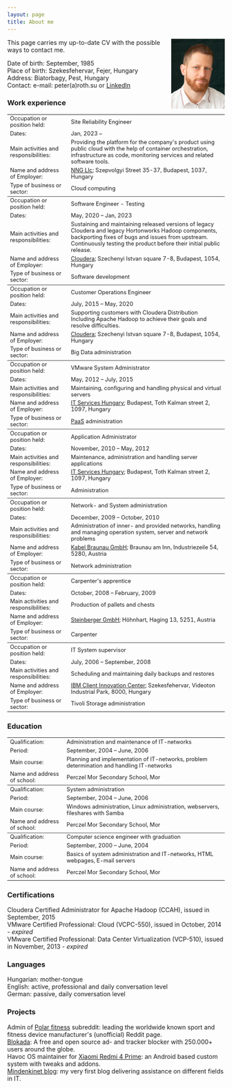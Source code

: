 ```yaml
---
layout: page
title: About me
---
```

<img src="/assets/pic/peter.jpg" align="right" width="124" height="162"/>
This page carries my up-to-date CV with the possible ways to contact me.  
  
Date of birth: September, 1985  
Place of birth: Szekesfehervar, Fejer, Hungary  
Address: Biatorbagy, Pest, Hungary  
Contact: e-mail: peter(a)roth.su or [LinkedIn](https://www.linkedin.com/in/thisispeterroth/)  
  
<style>
  table, tr, td {
    align="left";
    font-size: .8rem;
  }
</style>
  
### Work experience
<table>
  <col width="28%">
  <col width="72%">
  <tr>
    <td>Occupation or position held:</td>
    <td>Site Reliability Engineer</td>
  </tr>
  <tr>
    <td>Dates:</td>
    <td>Jan, 2023 &ndash; </td>
  </tr>
  <tr>
    <td>Main activities and responsibilities:</td>
    <td>Providing the platform for the company's product using public cloud with the help of container orchestration, infrastructure as code, monitoring services and related software tools.</td>
  </tr>
  <tr>
    <td>Name and address of Employer:</td>
    <td><a href="https://nng.com/" target="_blank">NNG Llc</a>; Szepvolgyi Street 35-37, Budapest, 1037, Hungary</td>
  </tr>
  <tr>
    <td style="border-bottom: 1px solid #404040;">Type of business or sector:</td>
    <td style="border-bottom: 1px solid #404040;">Cloud computing</td>
  </tr>
  <tr>
    <td>Occupation or position held:</td>
    <td>Software Engineer - Testing</td>
  </tr>
  <tr>
    <td>Dates:</td>
    <td>May, 2020 &ndash; Jan, 2023</td>
  </tr>
  <tr>
    <td>Main activities and responsibilities:</td>
    <td>Sustaining and maintaining released versions of legacy Cloudera and legacy Hortonworks Hadoop components, backporting fixes of bugs and issues from upstream. Continuously testing the product before their initial public release.</td>
  </tr>
  <tr>
    <td>Name and address of Employer:</td>
    <td><a href="https://www.cloudera.com/" target="_blank">Cloudera</a>; Szechenyi Istvan square 7-8, Budapest, 1054, Hungary</td>
  </tr>
  <tr>
    <td style="border-bottom: 1px solid #404040;">Type of business or sector:</td>
    <td style="border-bottom: 1px solid #404040;">Software development</td>
  </tr>
  <tr>
    <td>Occupation or position held:</td>
    <td>Customer Operations Engineer</td>
  </tr>
  <tr>
    <td>Dates:</td>
    <td>July, 2015 &ndash; May, 2020</td>
  </tr>
  <tr>
    <td>Main activities and responsibilities:</td>
    <td>Supporting customers with Cloudera Distribution Including Apache Hadoop to achieve their goals and resolve difficulties.</td>
  </tr>
  <tr>
    <td>Name and address of Employer:</td>
    <td><a href="https://www.cloudera.com/" target="_blank">Cloudera</a>; Szechenyi Istvan square 7-8, Budapest, 1054, Hungary</td>
  </tr>
  <tr>
    <td style="border-bottom: 1px solid #404040;">Type of business or sector:</td>
    <td style="border-bottom: 1px solid #404040;">Big Data administration</td>
  </tr>
  <tr>
    <td>Occupation or position held:</td>
    <td>VMware System Administrator</td>
  </tr>
  <tr>
    <td>Dates:</td>
    <td>May, 2012 &ndash; July, 2015</td>
  </tr>
  <tr>
    <td>Main activities and responsibilities:</td>
    <td>Maintaining, configuring and handling physical and virtual servers</td>
  </tr>
  <tr>
    <td>Name and address of Employer:</td>
    <td><a href="https://www.it-services.hu/" target="_blank">IT Services Hungary</a>; Budapest, Toth Kalman street 2, 1097, Hungary</td>
  </tr>
  <tr>
    <td style="border-bottom: 1px solid #404040;">Type of business or sector:</td>
    <td style="border-bottom: 1px solid #404040;"><a href="https://en.wikipedia.org/wiki/Platform_as_a_service" target="_blank">PaaS</a> administration</td>
  </tr>
  <tr>
    <td>Occupation or position held:</td>
    <td>Application Administrator</td>
  </tr>
  <tr>
    <td>Dates:</td>
    <td>November, 2010 &ndash; May, 2012</td>
  </tr>
  <tr>
    <td>Main activities and responsibilities:</td>
    <td>Maintenance, administration and handling server applications</td>
  </tr>
  <tr>
    <td>Name and address of Employer:</td>
    <td><a href="https://www.it-services.hu/" target="_blank">IT Services Hungary</a>; Budapest, Toth Kalman street 2, 1097, Hungary</td>
  </tr>
  <tr>
    <td style="border-bottom: 1px solid #404040;">Type of business or sector:</td>
    <td style="border-bottom: 1px solid #404040;">Administration</td>
  </tr>
  <tr>
    <td>Occupation or position held:</td>
    <td>Network- and System administration</td>
  </tr>
  <tr>
    <td>Dates:</td>
    <td>December, 2009 &ndash; October, 2010</td>
  </tr>
  <tr>
    <td>Main activities and responsibilities:</td>
    <td>Administration of inner- and provided networks, handling and managing operation system, server and network problems</td>
  </tr>
  <tr>
    <td>Name and address of Employer:</td>
    <td><a href="https://www.kabel-braunau.tv/" target="_blank">Kabel Braunau GmbH</a>; Braunau am Inn, Industriezeile 54, 5280, Austria</td>
  </tr>
  <tr>
    <td style="border-bottom: 1px solid #404040;">Type of business or sector:</td>
    <td style="border-bottom: 1px solid #404040;">Network administration</td>
  </tr>
  <tr>
    <td>Occupation or position held:</td>
    <td>Carpenter's apprentice</td>
  </tr>
  <tr>
    <td>Dates:</td>
    <td>October, 2008 &ndash; February, 2009</td>
  </tr>
  <tr>
    <td>Main activities and responsibilities:</td>
    <td>Production of pallets and chests</td>
  </tr>
  <tr>
    <td>Name and address of Employer:</td>
    <td><a href="www.kisten.at" target="_blank">Steinberger GmbH</a>; Höhnhart, Haging 13, 5251, Austria</td>
  </tr>
  <tr>
    <td style="border-bottom: 1px solid #404040;">Type of business or sector:</td>
    <td style="border-bottom: 1px solid #404040;">Carpenter</td>
  </tr>
  <tr>
    <td>Occupation or position held:</td>
    <td>IT System supervisor</td>
  </tr>
  <tr>
    <td>Dates:</td>
    <td>July, 2006 &ndash; September, 2008</td>
  </tr>
  <tr>
    <td>Main activities and responsibilities:</td>
    <td>Scheduling and maintaining daily backups and restores</td>
  </tr>
  <tr>
    <td>Name and address of Employer:</td>
    <td><a href="https://www.ibm.com/hu-en" target="_blank">IBM Client Innovation Center</a>; Szekesfehervar, Videoton Industrial Park, 8000, Hungary</td>
  </tr>
  <tr>
    <td>Type of business or sector:</td>
    <td>Tivoli Storage administration</td>
  </tr>
</table>

### Education
<table>
  <col width="26%">
  <col width="74%">
  <tr>
    <td>Qualification:</td>
    <td>Administration and maintenance of IT-networks</td>
  </tr>
  <tr>
    <td>Period:</td>
    <td>September, 2004 &ndash; June, 2006</td>
  </tr>
  <tr>
    <td>Main course:</td>
    <td>Planning and implementation of IT-networks, problem determination and handling IT-networks</td>
  </tr>
  <tr>
    <td style="border-bottom: 1px solid #404040;">Name and address of school:</td>
    <td style="border-bottom: 1px solid #404040;">Perczel Mor Secondary School, Mor</td>
  </tr>
  <tr>
    <td>Qualification:</td>
    <td>System administration</td>
  </tr>
  <tr>
    <td>Period:</td>
    <td>September, 2004 &ndash; June, 2006</td>
  </tr>
  <tr>
    <td>Main course:</td>
    <td>Windows administration, Linux administration, webservers, fileshares with Samba</td>
  </tr>
  <tr>
    <td style="border-bottom: 1px solid #404040;">Name and address of school:</td>
    <td style="border-bottom: 1px solid #404040;">Perczel Mor Secondary School, Mor</td>
  </tr>
  <tr>
    <td>Qualification:</td>
    <td>Computer science engineer with graduation</td>
  </tr>
  <tr>
    <td>Period:</td>
    <td>September, 2000 &ndash; June, 2004</td>
  </tr>
  <tr>
    <td>Main course:</td>
    <td>Basics of system administration and IT-networks, HTML webpages, E-mail servers</td>
  </tr>
  <tr>
    <td>Name and address of school:</td>
    <td>Perczel Mor Secondary School, Mor</td>
  </tr>
</table>

### Certifications
Cloudera Certified Administrator for Apache Hadoop (CCAH), issued in September, 2015  
VMware Certified Professional: Cloud (VCPC-550), issued in October, 2014 - _expired_  
VMware Certified Professional: Data Center Virtualization (VCP-510), issued in November, 2013 - _expired_  

### Languages
Hungarian: mother-tongue  
English: active, professional and daily conversation level  
German: passive, daily conversation level  

### Projects
Admin of [Polar fitness](https://www.reddit.com/r/Polarfitness/) subreddit: leading the worldwide known sport and fitness device manufacturer's (unofficial) Reddit page.  
[Blokada](https://github.com/blokadaorg/blokada): A free and open source ad- and tracker blocker with 250.000+ users around the globe.  
Havoc OS maintainer for [Xiaomi Redmi 4 Prime](https://github.com/peterroth/android_device_xiaomi_markw): an Android based custom system with tweaks and addons.  
[Mindenkinet blog](https://mindenkinet.wordpress.com/): my very first blog delivering assistance on different fields in IT.
